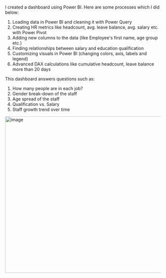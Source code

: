 I created a dashboard using Power BI. Here are some processes which I did below:
  1. Loading data in Power BI and cleaning it with Power Query
  2. Creating HR metrics like headcount, avg. leave balance, avg. salary etc. with Power Pivot
  3. Adding new columns to the data (like Employee's first name, age group etc.)
  4. Finding relationships between salary and education qualification
  5. Customizing visuals in Power BI (changing colors, axis, labels and legend)
  6. Advanced DAX calculations like cumulative headcount, leave balance more than 20 days

This dashboard answers questions such as:
  1. How many people are in each job?
  2. Gender break-down of the staff
  3. Age spread of the staff
  4. Qualification vs. Salary
  5. Staff growth trend over time
<img width="506" alt="image" src="https://github.com/user-attachments/assets/dac54525-3847-4e52-9f05-2c94e8fa5ff2" />
